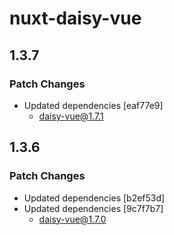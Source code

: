 # nuxt-daisy-vue

## 1.3.7

### Patch Changes

- Updated dependencies [eaf77e9]
  - daisy-vue@1.7.1

## 1.3.6

### Patch Changes

- Updated dependencies [b2ef53d]
- Updated dependencies [9c7f7b7]
  - daisy-vue@1.7.0
